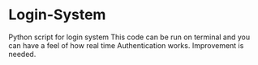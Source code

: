# Login-System
Python script for login system
This code can be run on terminal and you can have a feel of how real time Authentication works.
Improvement is needed.
